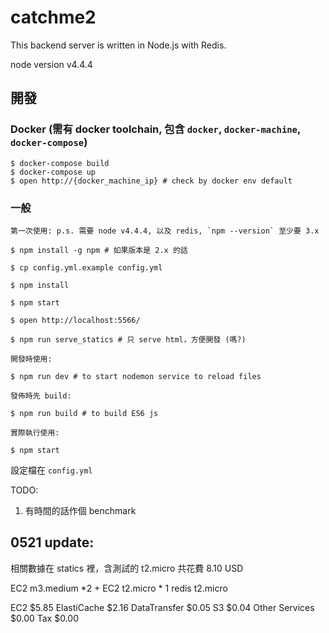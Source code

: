 # catchme2

This backend server is written in Node.js with Redis.

node version v4.4.4

## 開發

### Docker (需有 docker toolchain, 包含 `docker`, `docker-machine`, `docker-compose`)

```
$ docker-compose build
$ docker-compose up
$ open http://{docker_machine_ip} # check by docker env default
```

### 一般

```
第一次使用: p.s. 需要 node v4.4.4, 以及 redis, `npm --version` 至少要 3.x

$ npm install -g npm # 如果版本是 2.x 的話

$ cp config.yml.example config.yml

$ npm install

$ npm start

$ open http://localhost:5566/

$ npm run serve_statics # 只 serve html，方便開發 (嗎?)

開發時使用:

$ npm run dev # to start nodemon service to reload files

發佈時先 build:

$ npm run build # to build ES6 js

實際執行使用:

$ npm start
```

設定檔在 `config.yml`

TODO:

1. 有時間的話作個 benchmark

## 0521 update:

相關數據在 statics 裡，含測試的 t2.micro 共花費 8.10 USD

EC2 m3.medium *2 + EC2 t2.micro * 1
redis t2.micro

EC2	$5.85
ElastiCache	$2.16
DataTransfer	$0.05
S3	$0.04
Other Services	$0.00
Tax	$0.00
